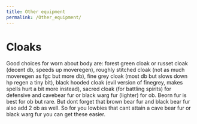 ```yaml
---
title: Other equipment
permalink: /Other_equipment/
---
```


# Cloaks

Good choices for worn about body are: forest green cloak or russet cloak
(decent db, speeds up moveregen), roughly stitched cloak (not as much
moveregen as fgc but more db), fine grey cloak (most db but slows down
hp regen a tiny bit), black hooded cloak (evil version of finegrey,
makes spells hurt a bit more instead), sacred cloak (for battling
spirits) for defensive and cavebear fur or black warg fur (lighter) for
ob. Beorn fur is best for ob but rare. But dont forget that brown bear
fur and black bear fur also add 2 ob as well. So for you lowbies that
cant attain a cave bear fur or black warg fur you can get these easier.